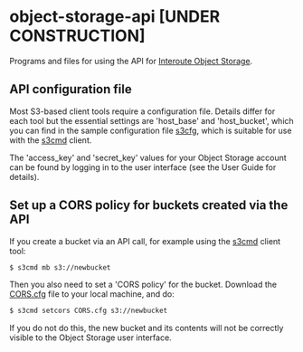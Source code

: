 # object-storage-api [UNDER CONSTRUCTION]

Programs and files for using the API for [Interoute Object Storage](https://cloudstore.interoute.com/objectstorage).

## API configuration file

Most S3-based client tools require a configuration file. Details differ for each tool but the essential settings are 'host_base' and 'host_bucket', which you can find in the sample configuration file [s3cfg](https://raw.githubusercontent.com/Interoute/object-storage-api/master/s3cfg), which is suitable for use with the [s3cmd](http://s3tools.org/s3cmd) client. 

The 'access_key' and 'secret_key' values for your Object Storage account can be found by logging in to the user interface (see the User Guide for details).

## Set up a CORS policy for buckets created via the API

If you create a bucket via an API call, for example using the [s3cmd](http://s3tools.org/s3cmd) client tool:

```sh
$ s3cmd mb s3://newbucket
```
Then you also need to set a 'CORS policy' for the bucket. Download the [CORS.cfg](https://raw.githubusercontent.com/Interoute/object-storage-api/master/CORS.cfg) file to your local machine, and do: 

```sh
$ s3cmd setcors CORS.cfg s3://newbucket
```

If you do not do this, the new bucket and its contents will not be correctly visible to the Object Storage user interface.

